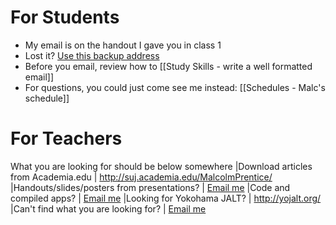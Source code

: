 #  For Students
* My email is on the handout I gave you in class 1
* Lost it? <a href="mailto:notmyrealaddressjustaspamfilter@alba-english.com">Use this backup address</a>
* Before you email, review how to [[Study Skills - write a well formatted email]]
* For questions, you could just come see me instead: [[Schedules - Malc's schedule]]

# For Teachers
What you are looking for should be below somewhere
|Download articles from Academia.edu 			| http://suj.academia.edu/MalcolmPrentice/ 
|Handouts/slides/posters from presentations? 	| <a href="mailto:notmyrealaddressjustaspamfilter@alba-english.com">Email me</a>
|Code and compiled apps?						    | <a href="mailto:notmyrealaddressjustaspamfilter@alba-english.com">Email me</a>
|Looking for Yokohama JALT?  					| http://yojalt.org/ 
|Can't find what you are looking for? 			| <a href="mailto:notmyrealaddressjustaspamfilter@alba-english.com">Email me</a>